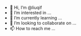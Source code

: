 - 👋 Hi, I’m @liuqif
- 👀 I’m interested in ...
- 🌱 I’m currently learning ...
- 💞️ I’m looking to collaborate on ...
- 📫 How to reach me ...

<!---
liuqif/liuqif is a ✨ special ✨ repository because its `README.md` (this file) appears on your GitHub profile.
You can click the Preview link to take a look at your changes.
--->
